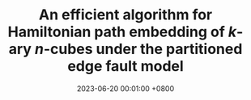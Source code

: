---
title:          "An efficient algorithm for Hamiltonian path embedding of $k$-ary $n$-cubes under the partitioned <br>edge fault model"
date:           2023-06-20 00:01:00 +0800
selected:       true
pub:            "IEEE Transactions on Parallel and Distributed Systems,"
pub_date:       "vol. 72, no. 11, pp. 3245-3258, 2023"

cover:          /assets/images/covers/cover2.jpg
authors:
  - Hongbin Zhuang
  - Xiao-Yan Li
  - Jou-Ming Chang
  - Dajin Wang
links:
  Paper: https://ieeexplore.ieee.org/abstract/document/10093117
---